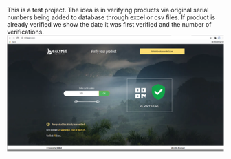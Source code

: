 This is a test project.
The idea is in verifying products via original serial numbers being added to database through excel or csv files. 
If product is already verified we show the date it was first verified and the number of verifications.
![view](https://github.com/valentynvovchak/calypso-verify/blob/main/media/view.png?raw=true)
